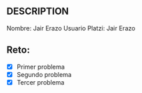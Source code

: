 ## DESCRIPTION

Nombre: Jair Erazo
Usuario Platzi: Jair Erazo

## Reto:

- [x] Primer problema
- [x] Segundo problema
- [x] Tercer problema
